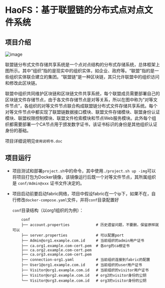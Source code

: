 # HaoFS：基于联盟链的分布式点对点文件系统

## 项目介绍

  ![image](https://user-images.githubusercontent.com/51185162/118489300-430a9b00-b74f-11eb-9cb2-4974414d29e0.png)

联盟链分布式文件存储共享系统是一个点对点结构的分布式存储系统，总体框架上图所示。其中“组织”指的是现实中的组织实体，如企业、政府等。“联盟”指的是一些组织实体联合建立的集团。“联盟链”是一种区块链，其只允许联盟中的组织访问和修改此区块链。

联盟中组织共同维护区块链和区块链文件共享系统，每个联盟成员需要部署自己的区块链文件存储节点，由于各文件存储节点是对等关系，所以在图中称为“对等文件节点”，各组织的对等文件节点联合构成联盟链分布式文件存储共享系统。每个对等文件节点中都实现了联盟链数据接口模块、联盟文件存储模块、联盟身份认证模块、联盟权限控制模块、联盟文件检索模块和节点Web服务模块。此外每个组织都需要部署一个CA节点用于颁发数字证书，该证书标识的身份是其他组织认证身份的基础。

项目详细说明见`使用说明书.doc`

## 项目运行

- 项目测试和部署`project.sh`中的命令，其中使用`./project.sh up -img`可以将项目打包为Docker镜像，该镜像运行后既一个对等文件节点，其所属组织是 `conf/Admin@xxx` 证书文件决定的。

- 项目启动前要启动fabric网络，项目中假设fabric在一个ip下，如果不在，自行修改`docker-compose.yaml`文件，并将`conf`目录配置好

  `conf`目录结构（以org1组织的为例）：
  
  ```
      conf
      ├── account.properties            # 历史遗留问题，不要删，保留原样就可以
      ├── server.properties             # 可以配置port
      ├── Admin@org1.example.com.id     # 当前组织的admin用户证书
      ├── ca.org1.example.com-cert.pem  # 各org的ca根证书
      ├── ca.org2.example.com-cert.pem
      ├── ca.org3.example.com-cert.pem
      ├── connection-org1.yaml          # 当前组织连接到fabric的配置
      ├── User1@org1.example.com.id     # 当前组织的user用户证书
      ├── Visitor@org1.example.com.id   # 当前组织的visitor用户证书
      ├── Visitor@org2.example.com.id   # org2的visitor身份的公钥
      └── Visitor@org3.example.com.id   # org3的visitor身份的公钥
  ```
